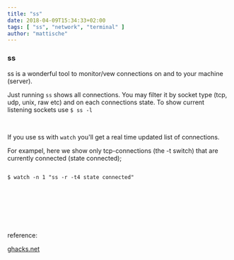 ```yaml
---
title: "ss"
date: 2018-04-09T15:34:33+02:00
tags: [ "ss", "network", "terminal" ]
author: "mattische"
---
```


### ss
ss is a wonderful tool to monitor/vew connections on and to your machine (server).


Just running <code>ss</code> shows all connections. You may filter it by socket type (tcp, udp, unix, raw etc) and on each connections state.
To show current listening sockets use <code>$ ss -l</code>

<br>

If you use ss with <code>watch</code> you'll get a real time updated list of connections.

For exampel, here we show only tcp-connections (the -t switch) that are currently connected (state connected);

<code>
$ watch -n 1 "ss -r -t4 state connected"
</code>


<br>
<br>
<br>
<br>
<br>
<br>

reference:

<a href="https://www.ghacks.net/2018/04/07/using-ss-to-monitor-connections-in-gnu-linux-for-new-users/">ghacks.net</a>